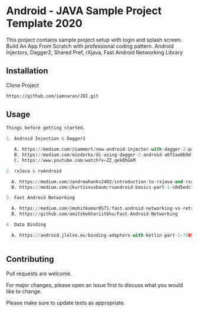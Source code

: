 # Android - JAVA Sample Project Template 2020

This project contains sample project setup with login and splash screen.
Build An App From Scratch with professional coding pattern.
Android Injectors, Dagger2, Shared Pref, rXjava, Fast Android Networking Library


## Installation

Clone Project


```bash
https://github.com/iamnaran/JDI.git
```

## Usage

```python
Things before getting started.

1. Android Injection & Dagger2

   A. https://medium.com/@iammert/new-android-injector-with-dagger-2-part-1-8baa60152abe
   B. https://medium.com/mindorks/di-using-dagger-2-android-a6f2aa0b9dff
   C. https://www.youtube.com/watch?v=ZZ_qek0hGkM

2. rxJava & rxAndroid

  A. https://medium.com/@andrewhanks2402/introduction-to-rxjava-and-rxandroid-79b51485f98c
  B. https://medium.com/@kurtisnusbaum/rxandroid-basics-part-1-c0d5edcf6850

3. Fast Android Networking

  A. https://medium.com/@mohitkumar0571/fast-android-networking-vs-retrofit-vs-volley-32ca4a0e4030
  B. https://github.com/amitshekhariitbhu/Fast-Android-Networking

4. Data Binding

  A. https://android.jlelse.eu/binding-adapters-with-kotlin-part-1-78b957ad6b8b
 
```

## Contributing

Pull requests are welcome.

For major changes, please open an issue first to discuss what you would like to change.

Please make sure to update tests as appropriate.








